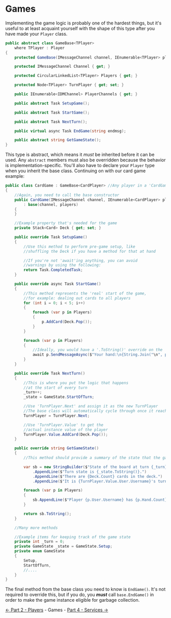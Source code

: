 ﻿Games
=====

Implementing the game logic is probably one of the hardest things,
but it's useful to at least acquaint yourself with the shape
of this type after you have made your `Player` class.
```cs
public abstract class GameBase<TPlayer>
    where TPlayer : Player
{
    protected GameBase(IMessageChannel channel, IEnumerable<TPlayer> players);

    protected IMessageChannel Channel { get; }

    protected CircularLinkedList<TPlayer> Players { get; }

    protected Node<TPlayer> TurnPlayer { get; set; }

    public IEnumerable<IDMChannel> PlayerChannels { get; }

    public abstract Task SetupGame();

    public abstract Task StartGame();

    public abstract Task NextTurn();

    public virtual async Task EndGame(string endmsg);

    public abstract string GetGameState();
}
```

This type is abstract, which means it *must* be inherited before it can be used.
Any `abstract` members must also be overridden because the behavior is implementation-specific.
You'll also have to declare your `Player` type when you inherit the base class.
Continuing on with our card game example:
```cs
public class CardGame : GameBase<CardPlayer> //Any player in a 'CardGame' is of type 'CardPlayer'
{
    //Again, you need to call the base constructor
    public CardGame(IMessageChannel channel, IEnumerable<CardPlayer> players)
        : base(channel, players)
    {
    }

    //Example property that's needed for the game
    private Stack<Card> Deck { get; set; }

    public override Task SetupGame()
    {
        //Use this method to perform pre-game setup, like
        //shuffling the Deck if you have a method for that at hand

        //If you're not 'await'ing anything, you can avoid
        //warnings by using the following:
        return Task.CompletedTask;
    }

    public override async Task StartGame()
    {
        //This method represents the 'real' start of the game,
        //for example: dealing out cards to all players
        for (int i = 0; i < 5; i++)
        {
            foreach (var p in Players)
            {
                p.AddCard(Deck.Pop());
            }
        }

        foreach (var p in Players)
        {
            //Ideally, you would have a '.ToString()' override on the 'Card' type for this
            await p.SendMessageAsync($"Your hand:\n{String.Join("\n", p.Hand)}");
        }
    }

    public override Task NextTurn()
    {
        //This is where you put the logic that happens
        //at the start of every turn
        _turn++;
        _state = GameState.StartOfTurn;

        //Use 'TurnPlayer.Next' and assign it as the new TurnPlayer
        //The base class will automatically cycle through once it reaches the end
        TurnPlayer = TurnPlayer.Next;

        //Use 'TurnPlayer.Value' to get the
        //actual instance value of the player
        TurnPlayer.Value.AddCard(Deck.Pop());
    }

    public override string GetGameState()
    {
        //This method should provide a summary of the state that the game is in

        var sb = new StringBuilder($"State of the board at turn {_turn}:\n")
            .AppendLine($"Turn state is {_state.ToString()}.")
            .AppendLine($"There are {Deck.Count} cards in the deck.")
            .AppendLine($"It is {TurnPlayer.Value.User.Username}'s turn.");

        foreach (var p in Players)
        {
            sb.AppendLine($"Player {p.User.Username} has {p.Hand.Count} cards in hand.");
        }

        return sb.ToString();
    }

    //Many more methods

    //Example items for keeping track of the game state
    private int _turn = 0;
    private GameState _state = GameState.Setup;
    private enum GameState
    {
        Setup,
        StartOfTurn,
        //....
    }
}
```

The final method from the base class you need to know is `EndGame()`.
It's not required to override this, but if you do, you ***must*** call
`base.EndGame()` in order to make the game instance eligible for garbage collection.

[<- Part 2 - Players](2-Players.md) - Games - [Part 4 - Services ->](4-Services.md)
